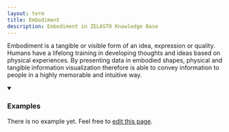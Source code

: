 ```yaml
---
layout: term
title: Embodiment
description: Embodiment in ZELASTO Knowledge Base
---
```

Embodiment is a tangible or visible form of an idea, expression or quality. Humans have a lifelong training in developing thoughts and ideas based on physical experiences. By presenting data in embodied shapes, physical and tangible information visualization therefore is able to convey information to people in a highly memorable and intuitive way.

<details markdown="1" open>
<summary><h3>Examples</h3></summary> 

There is no example yet. Feel free to <a href="{{ site.repo }}/edit/master/{{ page.path }}" target="_blank"><i class="fa fa-edit fa-fw"></i> edit this page</a>.

</details>


